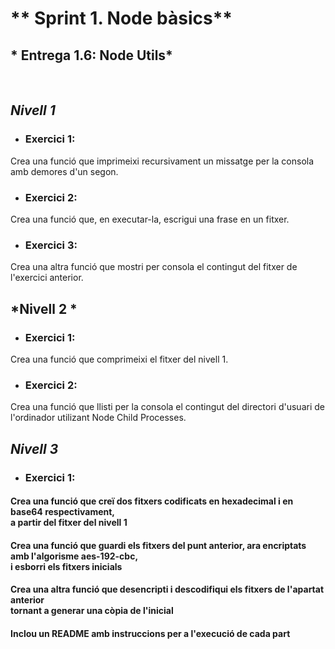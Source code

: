 # ** Sprint 1. Node bàsics**
## * Entrega 1.6: Node Utils*
</br>

## *Nivell 1* 
- ### **Exercici 1:**
Crea una funció que imprimeixi recursivament un missatge per la consola amb demores d'un segon.

- ### **Exercici 2:**
Crea una funció que, en executar-la, escrigui una frase en un fitxer.

- ### **Exercici 3:**
Crea una altra funció que mostri per consola el contingut del fitxer de l'exercici anterior.


## *Nivell 2 *
- ### **Exercici 1:**
Crea una funció que comprimeixi el fitxer del nivell 1.

- ### **Exercici 2:**
Crea una funció que llisti per la consola el contingut del directori d'usuari de l'ordinador utilizant Node Child Processes.


## *Nivell 3* 
- ### **Exercici 1:**
#### Crea una funció que creï dos fitxers codificats en hexadecimal i en base64 respectivament, <br> a partir del fitxer del nivell 1
#### Crea una funció que guardi els fitxers del punt anterior, ara encriptats amb l'algorisme aes-192-cbc,<br> i esborri els fitxers inicials
#### Crea una altra funció que desencripti i descodifiqui els fitxers de l'apartat anterior <br>  tornant a generar una còpia de l'inicial
#### Inclou un README amb instruccions per a l'execució de cada part